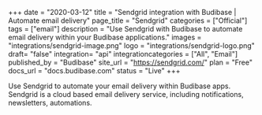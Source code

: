 +++
date = "2020-03-12"
title = "Sendgrid integration with Budibase | Automate email delivery"
page_title = "Sendgrid"
categories = ["Official"] 
tags = ["email"] 
description = "Use Sendgrid with Budibase to automate email delivery within your Budibase applications."
images = "integrations/sendgrid-image.png"
logo = "integrations/sendgrid-logo.png"
draft= "false"
integration= "api"
integrationcategories = ["All", "Email"]
published_by = "Budibase"
site_url = "https://sendgrid.com/"
plan = "Free"
docs_url = "docs.budibase.com"
status = "Live" 
+++

Use Sendgrid to automate your email delivery within Budibase apps.  Sendgrid is a cloud based email delivery service, including notifications, newsletters, automations.